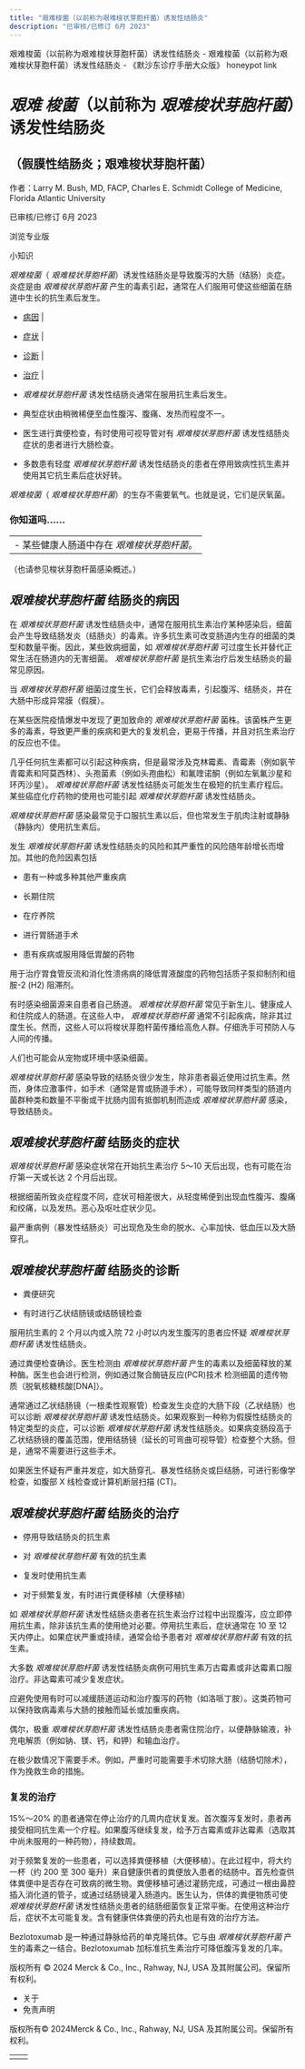 ```yaml
---
title: "艰难梭菌（以前称为艰难梭状芽胞杆菌）诱发性结肠炎"
description: "已审核/已修订 6月 2023"
---
```


﻿艰难梭菌（以前称为艰难梭状芽胞杆菌）诱发性结肠炎 \- 艰难梭菌（以前称为艰难梭状芽胞杆菌）诱发性结肠炎 \- 《默沙东诊疗手册大众版》 honeypot link

# _艰难_ _梭菌_（以前称为 _艰难梭状芽胞杆菌_）诱发性结肠炎

## （假膜性结肠炎；艰难梭状芽胞杆菌）

作者：Larry M. Bush, MD, FACP, Charles E. Schmidt College of Medicine, Florida Atlantic
University

已审核/已修订 6月 2023

浏览专业版

小知识

_艰难梭菌_（ _艰难梭状芽胞杆菌_）诱发性结肠炎是导致腹泻的大肠（结肠）炎症。炎症是由 _艰难梭状芽胞杆菌_ 产生的毒素引起，通常在人们服用可使这些细菌在肠道中生长的抗生素后发生。

- [病因](#病因_v39247365_zh) \|
- [症状](#症状_v39247409_zh) \|
- [诊断](#诊断_v39247419_zh) \|
- [治疗](#治疗_v39247436_zh) \|

- _艰难梭状芽胞杆菌_ 诱发性结肠炎通常在服用抗生素后发生。

- 典型症状由稍微稀便至血性腹泻、腹痛、发热而程度不一。

- 医生进行粪便检查，有时使用可视导管对有 _艰难梭状芽胞杆菌_ 诱发性结肠炎症状的患者进行大肠检查。

- 多数患有轻度 _艰难梭状芽胞杆菌_ 诱发性结肠炎的患者在停用致病性抗生素并使用其它抗生素后症状好转。


_艰难梭菌_（ _艰难梭状芽胞杆菌_）的生存不需要氧气。也就是说，它们是厌氧菌。

### 你知道吗……

|     |
| --- |
| - 某些健康人肠道中存在 _艰难梭状芽胞杆菌_。 |

（也请参见梭状芽胞杆菌感染概述。）

## _艰难梭状芽胞杆菌_ 结肠炎的病因

在 _艰难梭状芽胞杆菌_ 诱发性结肠炎中，通常在服用抗生素治疗某种感染后，细菌会产生导致结肠发炎（结肠炎）的毒素。许多抗生素可改变肠道内生存的细菌的类型和数量平衡。因此，某些致病细菌，如 _艰难梭状芽胞杆菌_ 可过度生长并替代正常生活在肠道内的无害细菌。 _艰难梭状芽胞杆菌_ 是抗生素治疗后发生结肠炎的最常见原因。

当 _艰难梭状芽胞杆菌_ 细菌过度生长，它们会释放毒素，引起腹泻、结肠炎，并在大肠中形成异常膜（假膜）。

在某些医院疫情爆发中发现了更加致命的 _艰难梭状芽胞杆菌_ 菌株。该菌株产生更多的毒素，导致更严重的疾病和更大的复发机会，更易于传播，并且对抗生素治疗的反应也不佳。

几乎任何抗生素都可以引起这种疾病，但是最常涉及克林霉素、青霉素（例如氨苄青霉素和阿莫西林）、头孢菌素（例如头孢曲松）和氟喹诺酮（例如左氧氟沙星和环丙沙星）。 _艰难梭状芽胞杆菌_ 诱发性结肠炎可能发生在极短的抗生素疗程后。某些癌症化疗药物的使用也可能引起 _艰难梭状芽胞杆菌_ 诱发性结肠炎。

_艰难梭状芽胞杆菌_ 感染最常见于口服抗生素以后，但也常发生于肌肉注射或静脉（静脉内）使用抗生素后。

发生 _艰难梭状芽胞杆菌_ 诱发性结肠炎的风险和其严重性的风险随年龄增长而增加。其他的危险因素包括

- 患有一种或多种其他严重疾病

- 长期住院

- 在疗养院

- 进行胃肠道手术

- 患有疾病或服用降低胃酸的药物


用于治疗胃食管反流和消化性溃疡病的降低胃液酸度的药物包括质子泵抑制剂和组胺-2 (H2) 阻滞剂。

有时感染细菌源来自患者自己肠道。 _艰难梭状芽胞杆菌_ 常见于新生儿、健康成人和住院成人的肠道。在这些人中， _艰难梭状芽胞杆菌_ 通常不引起疾病，除非其过度生长。然而，这些人可以将梭状芽胞杆菌传播给高危人群。仔细洗手可预防人与人间的传播。

人们也可能会从宠物或环境中感染细菌。

_艰难梭状芽胞杆菌_ 感染导致的结肠炎很少发生，除非患者最近使用过抗生素。然而，身体应激事件，如手术（通常是胃或肠道手术），可能导致同样类型的肠道内菌群种类和数量不平衡或干扰肠内固有抵御机制而造成 _艰难梭状芽胞杆菌_ 感染，导致结肠炎。

## _艰难梭状芽胞杆菌_ 结肠炎的症状

_艰难梭状芽胞杆菌_ 感染症状常在开始抗生素治疗 5～10 天后出现，也有可能在治疗第一天或长达 2 个月后出现。

根据细菌所致炎症程度不同，症状可相差很大，从轻度稀便到出现血性腹泻、腹痛和绞痛，以及发热。恶心及呕吐症状少见。

最严重病例（暴发性结肠炎）可出现危及生命的脱水、心率加快、低血压以及大肠穿孔。

## _艰难梭状芽胞杆菌_ 结肠炎的诊断

- 粪便研究

- 有时进行乙状结肠镜或结肠镜检查


服用抗生素的 2 个月以内或入院 72 小时以内发生腹泻的患者应怀疑 _艰难梭状芽胞杆菌_ 诱发性结肠炎。

通过粪便检查确诊。医生检测由 _艰难梭状芽胞杆菌_ 产生的毒素以及细菌释放的某种酶。医生也会进行检测，例如通过聚合酶链反应(PCR)技术 检测细菌的遗传物质（脱氧核糖核酸\[DNA\]）。

通常通过乙状结肠镜（一根柔性观察管）检查发生炎症的大肠下段（乙状结肠）也可以诊断 _艰难梭状芽胞杆菌_ 诱发性结肠炎。如果观察到一种称为假膜性结肠炎的特定类型的炎症，可以诊断 _艰难梭状芽胞杆菌_ 诱发性结肠炎。如果病变肠段高于乙状结肠镜的覆盖范围，使用结肠镜（延长的可弯曲可视导管）检查整个大肠。但是，通常不需要进行这些手术。

如果医生怀疑有严重并发症，如大肠穿孔、暴发性结肠炎或巨结肠，可进行影像学检查，如腹部 X 线检查或计算机断层扫描 (CT)。

## _艰难梭状芽胞杆菌_ 结肠炎的治疗

- 停用导致结肠炎的抗生素

- 对 _艰难梭状芽胞杆菌_ 有效的抗生素

- 复发时使用抗生素

- 对于频繁复发，有时进行粪便移植（大便移植）


如 _艰难梭状芽胞杆菌_ 诱发性结肠炎患者在抗生素治疗过程中出现腹泻，应立即停用抗生素，除非该抗生素的使用绝对必要。停用抗生素后，症状通常在 10 至 12 天内停止。如果症状严重或持续，通常会给予患者对 _艰难梭状芽胞杆菌_ 有效的抗生素。

大多数 _艰难梭状芽胞杆菌_ 诱发性结肠炎病例可用抗生素万古霉素或非达霉素口服治疗。非达霉素可减少复发症状。

应避免使用有时可以减缓肠道运动和治疗腹泻的药物（如洛哌丁胺）。这类药物可以保持致病毒素与大肠的接触而延长或加重疾病。

偶尔，极重 _艰难梭状芽胞杆菌_ 诱发性结肠炎患者需住院治疗，以便静脉输液，补充电解质（例如钠、镁、钙，和钾）和输血治疗。

在极少数情况下需要手术。例如，严重时可能需要手术切除大肠（结肠切除术），作为挽救生命的措施。

### 复发的治疗

15%～20% 的患者通常在停止治疗的几周内症状复发。首次腹泻复发时，患者再接受相同抗生素一个疗程。如果腹泻继续复发，给予万古霉素或非达霉素（选取其中尚未服用的一种药物），持续数周。

对于频繁复发的一些患者，可以选择粪便移植（大便移植）。在此过程中，将大约一杯（约 200 至 300 毫升）来自健康供者的粪便放入患者的结肠中。首先检查供体粪便中是否存在可致病的微生物。粪便移植可通过灌肠完成，可通过一根由鼻腔插入消化道的管子，或通过结肠镜灌入肠道内。医生认为，供体的粪便物质可使 _艰难梭状芽胞杆菌_ 诱发性结肠炎患者的结肠细菌恢复正常平衡。在使用这种治疗后，症状不太可能复发。含有健康供体粪便的药丸也是有效的治疗方法。

Bezlotoxumab 是一种通过静脉给药的单克隆抗体。它与由 _艰难梭状芽胞杆菌_ 产生的毒素之一结合。Bezlotoxumab 加标准抗生素治疗可降低腹泻复发的几率。



版权所有 © 2024
Merck & Co., Inc., Rahway, NJ, USA 及其附属公司。保留所有权利。

- 关于
- 免责声明

版权所有© 2024Merck & Co., Inc., Rahway, NJ, USA 及其附属公司。保留所有权利。

|     |     |
| --- | --- |
|  |  |